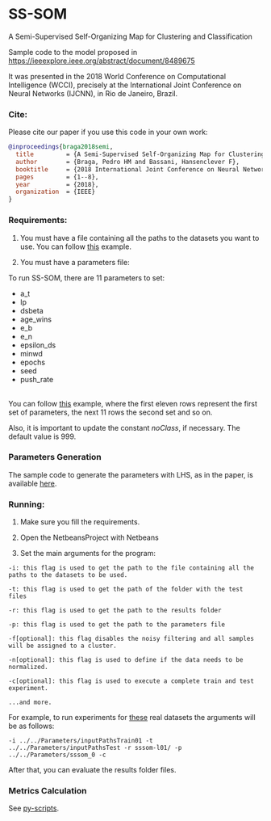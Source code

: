 # SS-SOM

A Semi-Supervised Self-Organizing Map for Clustering and Classification

Sample code to the model proposed in https://ieeexplore.ieee.org/abstract/document/8489675

It was presented in the 2018 World Conference on Computational Intelligence (WCCI), precisely at the International Joint Conference on Neural Networks (IJCNN), in Rio de Janeiro, Brazil.

### Cite:

Please cite our paper if you use this code in your own work:

```bibtex
@inproceedings{braga2018semi,
  title         = {A Semi-Supervised Self-Organizing Map for Clustering and Classification},
  author        = {Braga, Pedro HM and Bassani, Hansenclever F},
  booktitle     = {2018 International Joint Conference on Neural Networks (IJCNN)},
  pages         = {1--8},
  year          = {2018},
  organization  = {IEEE}
}
```

### Requirements:

1. You must have a file containing all the paths to the datasets you want to use. You can follow [this](https://github.com/hfbassani/pbml/blob/master/phmb4/Parameters/inputPathsTrain) example.

2. You must have a parameters file:

  To run SS-SOM, there are 11 parameters to set:

   - a_t
   - lp
   - dsbeta
   - age_wins
   - e_b
   - e_n
   - epsilon_ds
   - minwd
   - epochs
   - seed
   - push_rate<br/><br/>

   You can follow [this](https://github.com/hfbassani/pbml/blob/master/phmb4/Parameters/sssom_0) example, where the first eleven rows represent the first set of parameters, the next 11 rows the second set and so on.

   Also, it is important to update the constant _noClass_, if necessary. The default value is 999.

### Parameters Generation

The sample code to generate the parameters with LHS, as in the paper, is available [here](https://github.com/hfbassani/pbml/tree/master/params-gen/).

### Running:

1. Make sure you fill the requirements.

2. Open the NetbeansProject with Netbeans

3. Set the main arguments for the program:

  ```
  -i: this flag is used to get the path to the file containing all the paths to the datasets to be used.

  -t: this flag is used to get the path of the folder with the test files

  -r: this flag is used to get the path to the results folder

  -p: this flag is used to get the path to the parameters file

  -f[optional]: this flag disables the noisy filtering and all samples will be assigned to a cluster.

  -n[optional]: this flag is used to define if the data needs to be normalized.

  -c[optional]: this flag is used to execute a complete train and test experiment.

  ...and more.
  ```
  For example, to run experiments for [these](https://github.com/hfbassani/pbml/tree/master/Datasets/Realdata) real datasets the arguments will be as follows:

  ```
  -i ../../Parameters/inputPathsTrain01 -t ../../Parameters/inputPathsTest -r sssom-l01/ -p ../../Parameters/sssom_0 -c
  ```

  After that, you can evaluate the results folder files.

### Metrics Calculation

See [py-scripts](https://github.com/hfbassani/pbml/tree/master/phmb4/py_scripts).
